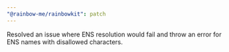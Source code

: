 ```yaml
---
"@rainbow-me/rainbowkit": patch
---
```


Resolved an issue where ENS resolution would fail and throw an error for ENS names with disallowed characters.
